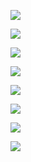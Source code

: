 ![](https://gitee.com/qytanggit/Python_Basic/raw/master/image/PPT/Charpter8/1.PNG)

![](https://gitee.com/qytanggit/Python_Basic/raw/master/image/PPT/Charpter8/2.PNG)

![](https://gitee.com/qytanggit/Python_Basic/raw/master/image/PPT/Charpter8/3.PNG)

![](https://gitee.com/qytanggit/Python_Basic/raw/master/image/PPT/Charpter8/4.PNG)

![](https://gitee.com/qytanggit/Python_Basic/raw/master/image/PPT/Charpter8/5.PNG)

![](https://gitee.com/qytanggit/Python_Basic/raw/master/image/PPT/Charpter8/6.PNG)

![](https://gitee.com/qytanggit/Python_Basic/raw/master/image/PPT/Charpter8/7.PNG)

![](https://gitee.com/qytanggit/Python_Basic/raw/master/image/PPT/Charpter8/8.PNG)

